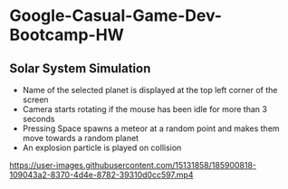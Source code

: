 # Google-Casual-Game-Dev-Bootcamp-HW
## Solar System Simulation

- Name of the selected planet is displayed at the top left corner of the screen
- Camera starts rotating if the mouse has been idle for more than 3 seconds
- Pressing Space spawns a meteor at a random point and makes them move towards a random planet
- An explosion particle is played on collision

https://user-images.githubusercontent.com/15131858/185900818-109043a2-8370-4d4e-8782-39310d0cc597.mp4

